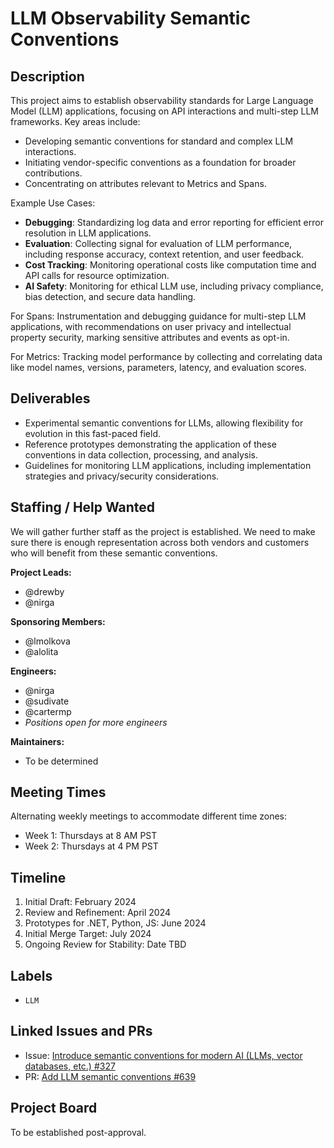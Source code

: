 # LLM Observability Semantic Conventions

## Description

This project aims to establish observability standards for Large Language Model (LLM) applications, focusing on API interactions and multi-step LLM frameworks. Key areas include:

- Developing semantic conventions for standard and complex LLM interactions.
- Initiating vendor-specific conventions as a foundation for broader contributions.
- Concentrating on attributes relevant to Metrics and Spans.

Example Use Cases:

- **Debugging**: Standardizing log data and error reporting for efficient error resolution in LLM applications.
- **Evaluation**: Collecting signal for evaluation of LLM performance, including response accuracy, context retention, and user feedback.
- **Cost Tracking**: Monitoring operational costs like computation time and API calls for resource optimization.
- **AI Safety**: Monitoring for ethical LLM use, including privacy compliance, bias detection, and secure data handling.

For Spans: Instrumentation and debugging guidance for multi-step LLM applications, with recommendations on user privacy and intellectual property security, marking sensitive attributes and events as opt-in.

For Metrics: Tracking model performance by collecting and correlating data like model names, versions, parameters, latency, and evaluation scores.

## Deliverables

- Experimental semantic conventions for LLMs, allowing flexibility for evolution in this fast-paced field.
- Reference prototypes demonstrating the application of these conventions in data collection, processing, and analysis.
- Guidelines for monitoring LLM applications, including implementation strategies and privacy/security considerations.

## Staffing / Help Wanted

We will gather further staff as the project is established. We need to 
make sure there is enough representation across both vendors and customers
who will benefit from these semantic conventions.

**Project Leads:**

- @drewby
- @nirga

**Sponsoring Members:**

- @lmolkova
- @alolita

**Engineers:**

- @nirga
- @sudivate
- @cartermp
- *Positions open for more engineers*

**Maintainers:**

- To be determined

## Meeting Times

Alternating weekly meetings to accommodate different time zones:

- Week 1: Thursdays at 8 AM PST
- Week 2: Thursdays at 4 PM PST

## Timeline

1. Initial Draft: February 2024
1. Review and Refinement: April 2024
1. Prototypes for .NET, Python, JS: June 2024 
1. Initial Merge Target: July 2024
1. Ongoing Review for Stability: Date TBD

## Labels

- `LLM`

## Linked Issues and PRs

- Issue: [Introduce semantic conventions for modern AI (LLMs, vector databases, etc.) #327](https://github.com/open-telemetry/semantic-conventions/issues/327)
- PR: [Add LLM semantic conventions #639](https://github.com/open-telemetry/semantic-conventions/pull/639)

## Project Board

To be established post-approval.